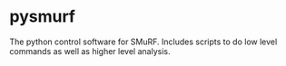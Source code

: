 # pysmurf
The python control software for SMuRF. Includes scripts to do low level commands as well as higher level analysis.
